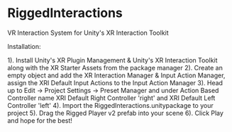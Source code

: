 # RiggedInteractions
VR Interaction System for Unity's XR Interaction Toolkit

Installation:

1). Install Unity's XR Plugin Management & Unity's XR Interaction Toolkit along with the XR Starter Assets from the package manager
2). Create an empty object and add the XR Interaction Manager & Input Action Manager, assign the XRI Default Input Actions to the Input Action Manager
3). Head up to Edit -> Project Settings -> Preset Manager and under Action Based Controller name XRI Default Right Controller 'right' and XRI Default Left Controller 'left'
4). Import the RiggedInteractions.unitypackage to your project
5). Drag the Rigged Player v2 prefab into your scene
6). Click Play and hope for the best!
